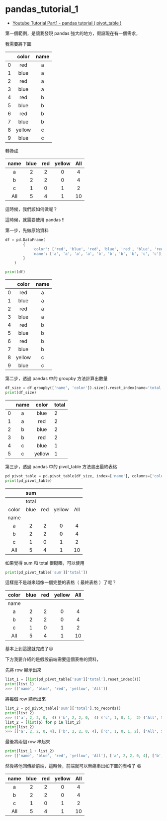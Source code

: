 # pandas_tutorial_1

* [Youtube Tutorial Part1 - pandas tutorial ( pivot_table )](https://youtu.be/ZGUUDDO79jE)

第一個範例，是讓我發現 pandas 強大的地方，假設現在有一個需求，

我需要將下圖

|   |  color | name |
|---|:------:|:----:|
| 0 |   red  |   a  |
| 1 |  blue  |   a  |
| 2 |   red  |   a  |
| 3 |  blue  |   a  |
| 4 |   red  |   b  |
| 5 |  blue  |   b  |
| 6 |   red  |   b  |
| 7 |  blue  |   b  |
| 8 | yellow |   c  |
| 9 |  blue  |   c  |

轉換成

|  name |  blue | red | yellow | All |
|:-----:|:-----:|:---:|:------:|:---:|
|   a   |   2   |  2  |    0   |  4  |
|   b   |   2   |  2  |    0   |  4  |
|   c   |   1   |  0  |    1   |  2  |
|  All  |   5   |  4  |    1   |  10 |

這時候，我們該如何做呢？

這時候，就需要使用 pandas !!

第一步，先做原始資料

```python
df = pd.DataFrame(
        {
            'color': ['red', 'blue', 'red', 'blue', 'red', 'blue', 'red', 'blue', 'yellow', 'blue'],
            'name': ['a', 'a', 'a', 'a', 'b', 'b', 'b', 'b', 'c', 'c'],
        }
    )

print(df)
```

|   |  color | name |
|---|:------:|:----:|
| 0 |   red  |   a  |
| 1 |  blue  |   a  |
| 2 |   red  |   a  |
| 3 |  blue  |   a  |
| 4 |   red  |   b  |
| 5 |  blue  |   b  |
| 6 |   red  |   b  |
| 7 |  blue  |   b  |
| 8 | yellow |   c  |
| 9 |  blue  |   c  |

第二步，透過 pandas 中的 groupby 方法計算出數量

```python
df_size = df.groupby(['name', 'color']).size().reset_index(name='total')
print(df_size)
```

|   | name |  color | total |
|---|:----:|:------:|-------|
| 0 |   a  |  blue  |   2   |
| 1 |   a  |   red  |   2   |
| 2 |   b  |  blue  |   2   |
| 3 |   b  |   red  |   2   |
| 4 |   c  |  blue  |   1   |
| 5 |   c  | yellow |   1   |

第三步，透過 pandas 中的 pivot_table 方法畫出最終表格

```python
pd_pivot_table = pd.pivot_table(df_size, index=['name'], columns=['color'],aggfunc=[np.sum], fill_value=0, margins=True)
print(pd_pivot_table)
```

|       |  sum  |     |        |     |
|:-----:|:-----:|:---:|:------:|:---:|
|       | total |     |        |     |
| color |  blue | red | yellow | All |
|  name |       |     |        |     |
|   a   |   2   |  2  |    0   |  4  |
|   b   |   2   |  2  |    0   |  4  |
|   c   |   1   |  0  |    1   |  2  |
|  All  |   5   |  4  |    1   |  10 |

如果覺得 sum 和 total 很礙眼，可以使用

```python
print(pd_pivot_table['sum']['total'])
```

這樣是不是越來越像一個完整的表格（ 最終表格 ）了呢？

| color | blue | red | yellow | All |
|:-----:|:----:|:---:|:------:|:---:|
|  name |      |     |        |     |
|   a   |   2  |  2  |    0   |  4  |
|   b   |   2  |  2  |    0   |  4  |
|   c   |   1  |  0  |    1   |  2  |
|  All  |   5  |  4  |    1   |  10 |

基本上到這邊就完成了:relieved:

下方我要介紹的是假設前端需要這個表格的資料，

先將 row 顯示出來

```python
list_1 = [list(pd_pivot_table['sum']['total'].reset_index())]
print(list_1)
>>> [['name', 'blue', 'red', 'yellow', 'All']]
```

將每個 row 顯示出來

```python
list_2 = pd_pivot_table['sum']['total'].to_records()
print(list_2)
>>> [('a', 2, 2, 0,  4) ('b', 2, 2, 0,  4) ('c', 1, 0, 1,  2) ('All', 5, 4, 1, 10)]
list_2 = [list(p) for p in list_2]
print(list_2)
>>> [['a', 2, 2, 0, 4], ['b', 2, 2, 0, 4], ['c', 1, 0, 1, 2], ['All', 5, 4, 1, 10]]
```

最後將兩個 row 串起來

```python
print(list_1 + list_2)
>>> [['name', 'blue', 'red', 'yellow', 'All'], ['a', 2, 2, 0, 4], ['b', 2, 2, 0, 4], ['c', 1, 0, 1, 2], ['All', 5, 4, 1, 10]]
```

然後將他回傳給前端，這時候，前端就可以無痛串出如下圖的表格了 :satisfied:

|  name |  blue | red | yellow | All |
|:-----:|:-----:|:---:|:------:|:---:|
|   a   |   2   |  2  |    0   |  4  |
|   b   |   2   |  2  |    0   |  4  |
|   c   |   1   |  0  |    1   |  2  |
|  All  |   5   |  4  |    1   |  10 |
